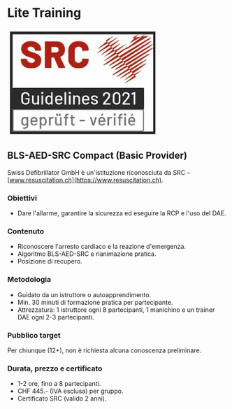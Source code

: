 # Lite Training
![SRC Logo](../../assets/home/srclogo.jpeg)

## BLS-AED-SRC Compact (Basic Provider)

Swiss Defibrillator GmbH è un'istituzione riconosciuta da SRC – [www.resuscitation.ch](https://www.resuscitation.ch).

### Obiettivi
- Dare l'allarme, garantire la sicurezza ed eseguire la RCP e l'uso del DAE.

### Contenuto
- Riconoscere l'arresto cardiaco e la reazione d'emergenza.
- Algoritmo BLS-AED-SRC e rianimazione pratica.
- Posizione di recupero.

### Metodologia
- Guidato da un istruttore o autoapprendimento.
- Min. 30 minuti di formazione pratica per partecipante.
- Attrezzatura: 1 istruttore ogni 8 partecipanti, 1 manichino e un trainer DAE ogni 2-3 partecipanti.

### Pubblico target
Per chiunque (12+), non è richiesta alcuna conoscenza preliminare.

### Durata, prezzo e certificato
- 1-2 ore, fino a 8 partecipanti.
- CHF 445.- (IVA esclusa) per gruppo.
- Certificato SRC (valido 2 anni).
